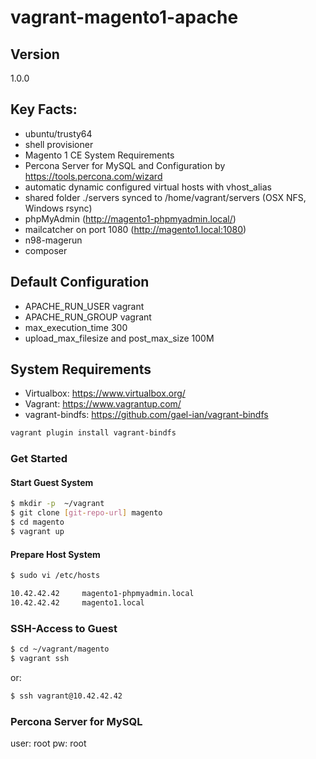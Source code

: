 # vagrant-magento1-apache


## Version

1.0.0


## Key Facts:

  - ubuntu/trusty64
  - shell provisioner
  - Magento 1 CE System Requirements
  - Percona Server for MySQL and Configuration by https://tools.percona.com/wizard
  - automatic dynamic configured virtual hosts with vhost_alias
  - shared folder ./servers synced to /home/vagrant/servers (OSX NFS, Windows rsync)
  - phpMyAdmin (http://magento1-phpmyadmin.local/)
  - mailcatcher on port 1080 (http://magento1.local:1080)
  - n98-magerun
  - composer


## Default Configuration

 - APACHE_RUN_USER vagrant
 - APACHE_RUN_GROUP vagrant
 - max_execution_time 300
 - upload_max_filesize and post_max_size 100M


## System Requirements

 - Virtualbox: https://www.virtualbox.org/
 - Vagrant: https://www.vagrantup.com/
 - vagrant-bindfs: https://github.com/gael-ian/vagrant-bindfs

```sh
vagrant plugin install vagrant-bindfs
```


### Get Started

#### Start Guest System

```sh
$ mkdir -p  ~/vagrant
$ git clone [git-repo-url] magento
$ cd magento
$ vagrant up
```

#### Prepare Host System
```sh
$ sudo vi /etc/hosts
```

```sh
10.42.42.42     magento1-phpmyadmin.local
10.42.42.42     magento1.local
```


### SSH-Access to Guest
```sh
$ cd ~/vagrant/magento
$ vagrant ssh
```

or:

```sh
$ ssh vagrant@10.42.42.42
```


### Percona Server for MySQL
user: root
pw: root